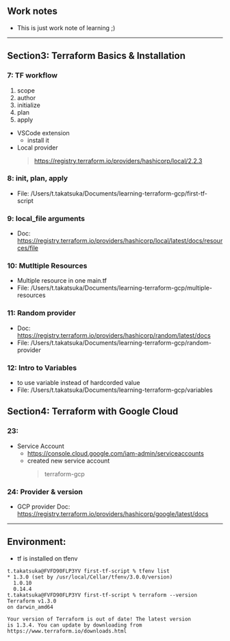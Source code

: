 ## Work notes
- This is just work note of learning ;)

---
## Section3: Terraform Basics & Installation
### 7: TF workflow
1. scope
2. author
3. initialize
4. plan
5. apply

- VSCode extension
    - install it
- Local provider
    > https://registry.terraform.io/providers/hashicorp/local/2.2.3

### 8: init, plan, apply
- File: /Users/t.takatsuka/Documents/learning-terraform-gcp/first-tf-script

### 9: local_file arguments
- Doc: https://registry.terraform.io/providers/hashicorp/local/latest/docs/resources/file

### 10: Mutltiple Resources
- Multiple resource in one main.tf
- File: /Users/t.takatsuka/Documents/learning-terraform-gcp/multiple-resources

### 11: Random provider
- Doc: https://registry.terraform.io/providers/hashicorp/random/latest/docs
- File: /Users/t.takatsuka/Documents/learning-terraform-gcp/random-provider

### 12: Intro to Variables
- to use variable instead of hardcorded value
- File: /Users/t.takatsuka/Documents/learning-terraform-gcp/variables

## Section4: Terraform with Google Cloud

### 23:
- Service Account
    - https://console.cloud.google.com/iam-admin/serviceaccounts
    - created new service account
        > terraform-gcp

### 24: Provider & version
- GCP provider Doc: https://registry.terraform.io/providers/hashicorp/google/latest/docs


---

## Environment:
- tf is installed on tfenv 
```
t.takatsuka@FVFD90FLP3YV first-tf-script % tfenv list
* 1.3.0 (set by /usr/local/Cellar/tfenv/3.0.0/version)
  1.0.10
  0.14.4
t.takatsuka@FVFD90FLP3YV first-tf-script % terraform --version
Terraform v1.3.0
on darwin_amd64

Your version of Terraform is out of date! The latest version
is 1.3.4. You can update by downloading from https://www.terraform.io/downloads.html
```